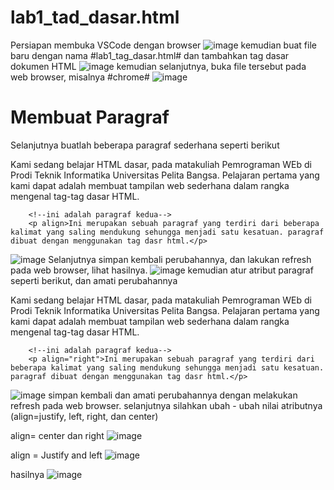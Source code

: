 # lab1_tad_dasar.html
Persiapan membuka VSCode dengan browser
![image](https://github.com/AlipMineB/lab1_tad_dasar.html/assets/116167509/84e31116-7fbd-4a59-9aba-b87eedd527ed)
kemudian buat file baru dengan nama #lab1_tag_dasar.html# dan tambahkan tag dasar dokumen HTML
![image](https://github.com/AlipMineB/lab1_tad_dasar.html/assets/116167509/d3461762-d617-46c7-8f51-8816106a5f2b)
kemudian selanjutnya, buka file tersebut pada web browser, misalnya #chrome#
![image](https://github.com/AlipMineB/lab1_tad_dasar.html/assets/116167509/1090b4dc-7d79-4158-afc4-525d0feb1c4a)
# Membuat Paragraf
Selanjutnya buatlah beberapa paragraf sederhana seperti berikut
        <!--Ini adalah paragraf pertama-->
        <p align>Kami sedang belajar HTML dasar, pada matakuliah Pemrograman WEb di Prodi Teknik Informatika Universitas Pelita Bangsa. Pelajaran pertama yang kami dapat adalah membuat tampilan web sederhana dalam rangka mengenal tag-tag dasar HTML.</p>

        <!--ini adalah paragraf kedua-->
        <p align>Ini merupakan sebuah paragraf yang terdiri dari beberapa kalimat yang saling mendukung sehungga menjadi satu kesatuan. paragraf dibuat dengan menggunakan tag dasr html.</p>
![image](https://github.com/AlipMineB/lab1_tad_dasar.html/assets/116167509/e8bdca43-8dab-44f1-9279-c583aaa2f046)
Selanjutnya simpan kembali perubahannya, dan lakukan refresh pada web browser, lihat hasilnya.
![image](https://github.com/AlipMineB/lab1_tad_dasar.html/assets/116167509/12da482e-5caf-4da6-88eb-d24b49bfbe8d)
kemudian atur atribut paragraf seperti berikut, dan amati perubahannya 
        <!--Ini adalah paragraf pertama-->
        <p align="centere">Kami sedang belajar HTML dasar, pada matakuliah Pemrograman WEb di Prodi Teknik Informatika Universitas Pelita Bangsa. Pelajaran pertama yang kami dapat adalah membuat tampilan web sederhana dalam rangka mengenal tag-tag dasar HTML.</p>

        <!--ini adalah paragraf kedua-->
        <p align="right">Ini merupakan sebuah paragraf yang terdiri dari beberapa kalimat yang saling mendukung sehungga menjadi satu kesatuan. paragraf dibuat dengan menggunakan tag dasr html.</p>
![image](https://github.com/AlipMineB/lab1_tad_dasar.html/assets/116167509/2e6c041d-22d0-4523-a1ae-e1909395205d)
simpan kembali dan amati perubahannya dengan melakukan refresh pada web browser. selanjutnya silahkan ubah - ubah nilai atributnya (align=justify, left, right, dan center)

align= center dan right 
![image](https://github.com/AlipMineB/lab1_tad_dasar.html/assets/116167509/73d610ef-4fe3-4f22-8ee3-d6ead7d662e5)

align = Justify and left
![image](https://github.com/AlipMineB/lab1_tad_dasar.html/assets/116167509/f60dfda2-aea1-4907-80f4-888b2d25bd2f)

hasilnya
![image](https://github.com/AlipMineB/lab1_tad_dasar.html/assets/116167509/f0d05ce3-d5d2-49be-9c09-da8db3fbca0d)

